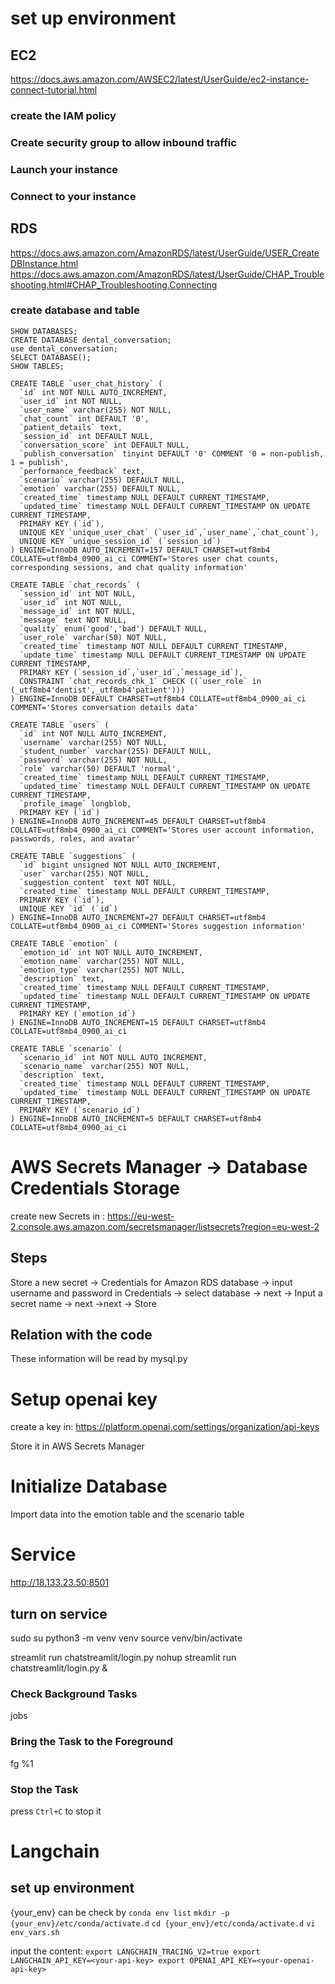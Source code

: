 # set up environment
## EC2
https://docs.aws.amazon.com/AWSEC2/latest/UserGuide/ec2-instance-connect-tutorial.html
### create the IAM policy
### Create security group to allow inbound traffic
### Launch your instance
### Connect to your instance

## RDS
https://docs.aws.amazon.com/AmazonRDS/latest/UserGuide/USER_CreateDBInstance.html
https://docs.aws.amazon.com/AmazonRDS/latest/UserGuide/CHAP_Troubleshooting.html#CHAP_Troubleshooting.Connecting
### create database and table

```
SHOW DATABASES;
CREATE DATABASE dental_conversation;
use dental_conversation;
SELECT DATABASE();
SHOW TABLES;

CREATE TABLE `user_chat_history` (
  `id` int NOT NULL AUTO_INCREMENT,
  `user_id` int NOT NULL,
  `user_name` varchar(255) NOT NULL,
  `chat_count` int DEFAULT '0',
  `patient_details` text,
  `session_id` int DEFAULT NULL,
  `conversation_score` int DEFAULT NULL,
  `publish_conversation` tinyint DEFAULT '0' COMMENT '0 = non-publish, 1 = publish',
  `performance_feedback` text,
  `scenario` varchar(255) DEFAULT NULL,
  `emotion` varchar(255) DEFAULT NULL,
  `created_time` timestamp NULL DEFAULT CURRENT_TIMESTAMP,
  `updated_time` timestamp NULL DEFAULT CURRENT_TIMESTAMP ON UPDATE CURRENT_TIMESTAMP,
  PRIMARY KEY (`id`),
  UNIQUE KEY `unique_user_chat` (`user_id`,`user_name`,`chat_count`),
  UNIQUE KEY `unique_session_id` (`session_id`)
) ENGINE=InnoDB AUTO_INCREMENT=157 DEFAULT CHARSET=utf8mb4 COLLATE=utf8mb4_0900_ai_ci COMMENT='Stores user chat counts, corresponding sessions, and chat quality information'

CREATE TABLE `chat_records` (
  `session_id` int NOT NULL,
  `user_id` int NOT NULL,
  `message_id` int NOT NULL,
  `message` text NOT NULL,
  `quality` enum('good','bad') DEFAULT NULL,
  `user_role` varchar(50) NOT NULL,
  `created_time` timestamp NOT NULL DEFAULT CURRENT_TIMESTAMP,
  `update_time` timestamp NULL DEFAULT CURRENT_TIMESTAMP ON UPDATE CURRENT_TIMESTAMP,
  PRIMARY KEY (`session_id`,`user_id`,`message_id`),
  CONSTRAINT `chat_records_chk_1` CHECK ((`user_role` in (_utf8mb4'dentist',_utf8mb4'patient')))
) ENGINE=InnoDB DEFAULT CHARSET=utf8mb4 COLLATE=utf8mb4_0900_ai_ci COMMENT='Stores conversation details data'

CREATE TABLE `users` (
  `id` int NOT NULL AUTO_INCREMENT,
  `username` varchar(255) NOT NULL,
  `student_number` varchar(255) DEFAULT NULL,
  `password` varchar(255) NOT NULL,
  `role` varchar(50) DEFAULT 'normal',
  `created_time` timestamp NULL DEFAULT CURRENT_TIMESTAMP,
  `updated_time` timestamp NULL DEFAULT CURRENT_TIMESTAMP ON UPDATE CURRENT_TIMESTAMP,
  `profile_image` longblob,
  PRIMARY KEY (`id`)
) ENGINE=InnoDB AUTO_INCREMENT=45 DEFAULT CHARSET=utf8mb4 COLLATE=utf8mb4_0900_ai_ci COMMENT='Stores user account information, passwords, roles, and avatar'

CREATE TABLE `suggestions` (
  `id` bigint unsigned NOT NULL AUTO_INCREMENT,
  `user` varchar(255) NOT NULL,
  `suggestion_content` text NOT NULL,
  `created_time` timestamp NULL DEFAULT CURRENT_TIMESTAMP,
  PRIMARY KEY (`id`),
  UNIQUE KEY `id` (`id`)
) ENGINE=InnoDB AUTO_INCREMENT=27 DEFAULT CHARSET=utf8mb4 COLLATE=utf8mb4_0900_ai_ci COMMENT='Stores suggestion information'

CREATE TABLE `emotion` (
  `emotion_id` int NOT NULL AUTO_INCREMENT,
  `emotion_name` varchar(255) NOT NULL,
  `emotion_type` varchar(255) NOT NULL,
  `description` text,
  `created_time` timestamp NULL DEFAULT CURRENT_TIMESTAMP,
  `updated_time` timestamp NULL DEFAULT CURRENT_TIMESTAMP ON UPDATE CURRENT_TIMESTAMP,
  PRIMARY KEY (`emotion_id`)
) ENGINE=InnoDB AUTO_INCREMENT=15 DEFAULT CHARSET=utf8mb4 COLLATE=utf8mb4_0900_ai_ci

CREATE TABLE `scenario` (
  `scenario_id` int NOT NULL AUTO_INCREMENT,
  `scenario_name` varchar(255) NOT NULL,
  `description` text,
  `created_time` timestamp NULL DEFAULT CURRENT_TIMESTAMP,
  `updated_time` timestamp NULL DEFAULT CURRENT_TIMESTAMP ON UPDATE CURRENT_TIMESTAMP,
  PRIMARY KEY (`scenario_id`)
) ENGINE=InnoDB AUTO_INCREMENT=5 DEFAULT CHARSET=utf8mb4 COLLATE=utf8mb4_0900_ai_ci

```

# AWS Secrets Manager -> Database Credentials Storage
create new Secrets in :
https://eu-west-2.console.aws.amazon.com/secretsmanager/listsecrets?region=eu-west-2
## Steps
Store a new secret -> Credentials for Amazon RDS database -> input username and password in Credentials -> select database -> next -> Input a secret name -> next ->next -> Store

## Relation with the code
These information will be read by mysql.py

# Setup openai key
create a key in: https://platform.openai.com/settings/organization/api-keys

Store it in AWS Secrets Manager

# Initialize Database
Import data into the emotion table and the scenario table

# Service

http://18.133.23.50:8501

## turn on service
sudo su
python3 -m venv venv
source venv/bin/activate

streamlit run chatstreamlit/login.py
nohup streamlit run chatstreamlit/login.py &

### Check Background Tasks
jobs

### Bring the Task to the Foreground
fg %1
### Stop the Task
press `Ctrl+C` to stop it

# Langchain
## set up environment
{your_env} can be check by `conda env list`
`mkdir -p {your_env}/etc/conda/activate.d`
`cd {your_env}/etc/conda/activate.d`
`vi env_vars.sh`

input the content:
`export LANGCHAIN_TRACING_V2=true
export LANGCHAIN_API_KEY=<your-api-key>
export OPENAI_API_KEY=<your-openai-api-key>
`

